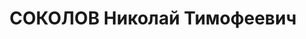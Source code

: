 ---
title: СОКОЛОВ Николай Тимофеевич
description: "1903 г.р., м.р.: Свердловская обл., рудник Асбест, русский, из рабочих,\
  \ образование: низшее, член ВКП(б)\n Трест. \"Миассзолото\", начальник планового\
  \ отдела\n прож.: г. Миасс 31.05.1937\n Обвинение: ст. 58-7-8-11\n Приговор: ВК\
  \ ВС СССР, 31.12.1937 — ВМН\n Расстрелян 31.12.1937\n Реабилитация: ВК ВС СССР,\
  \ 19.07.1957"
---